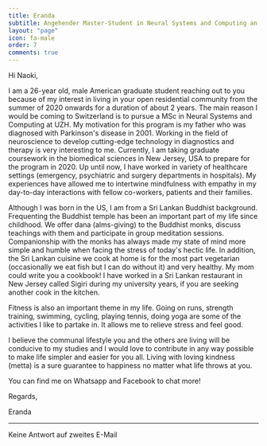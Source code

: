 ```yaml
---
title: Eranda
subtitle: Angehender Master-Student in Neural Systems and Computing an der UZH
layout: "page"
icon: fa-male
order: 7
comments: true
---
```


Hi Naoki, 



I am a 26-year old, male American graduate student reaching out to you because of my interest in living in your open residential community from the summer of 2020 onwards for a duration of about 2 years. The main reason I would be coming to Switzerland is to pursue a MSc in Neural Systems and Computing at UZH. My motivation for this program is my father who was diagnosed with Parkinson's disease in 2001. Working in the field of neuroscience to develop cutting-edge technology in diagnostics and therapy is very interesting to me. Currently, I am taking graduate coursework in the biomedical sciences in New Jersey, USA to prepare for the program in 2020. Up until now, I have worked in variety of healthcare settings (emergency, psychiatric and surgery departments in hospitals). My experiences have allowed me to intertwine mindfulness with empathy in my day-to-day interactions with fellow co-workers, patients and their families. 



Although I was born in the US, I am from a Sri Lankan Buddhist background. Frequenting the Buddhist temple has been an important part of my life since childhood. We offer dana (alms-giving) to the Buddhist monks, discuss teachings with them and participate in group meditation sessions. Companionship with the monks has always made my state of mind more simple and humble when facing the stress of today's hectic life. In addition, the Sri Lankan cuisine we cook at home is for the most part vegetarian (occasionally we eat fish but I can do without it) and very healthy. My mom could write you a cookbook! I have worked in a Sri Lankan restaurant in New Jersey called Sigiri during my university years, if you are seeking another cook in the kitchen. 



Fitness is also an important theme in my life. Going on runs, strength training, swimming, cycling, playing tennis, doing yoga are some of the activities I like to partake in. It allows me to relieve stress and feel good. 



I believe the communal lifestyle you and the others are living will be conducive to my studies and I would love to contribute in any way possible to make life simpler and easier for you all. Living with loving kindness (metta) is a sure guarantee to happiness no matter what life throws at you. 



You can find me on Whatsapp and Facebook to chat more! 



Regards, 

Eranda 

---

Keine Antwort auf zweites E-Mail
